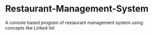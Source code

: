 # Restaurant-Management-System
A console based program of restaurant management system using concepts like Linked list
